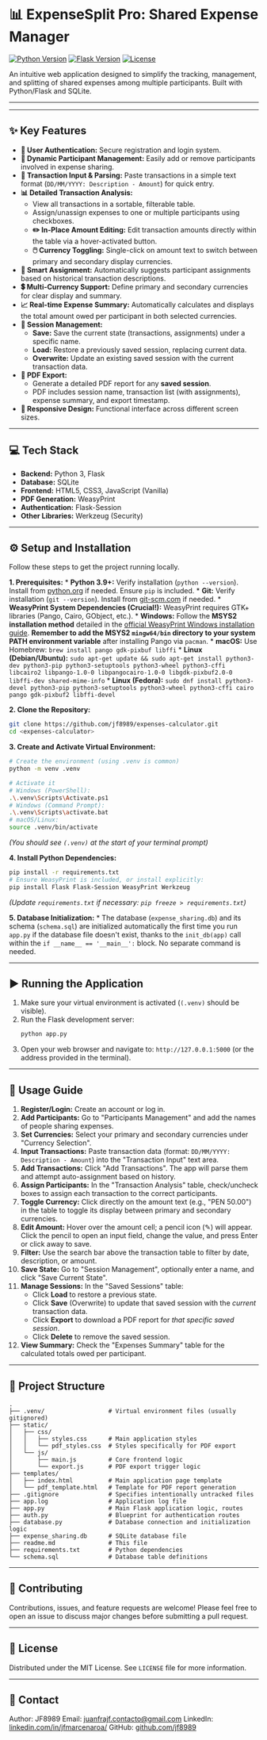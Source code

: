 
# 📊 ExpenseSplit Pro: Shared Expense Manager

[![Python Version](https://img.shields.io/badge/python-3.9%2B-blue.svg)](https://www.python.org/downloads/)
[![Flask Version](https://img.shields.io/badge/flask-2.x%2B-green.svg)](https://flask.palletsprojects.com/)
[![License](https://img.shields.io/badge/license-MIT-lightgrey.svg)](LICENSE) <!-- Replace MIT with your actual license -->

An intuitive web application designed to simplify the tracking, management, and splitting of shared expenses among multiple participants. Built with Python/Flask and SQLite.

---

<!-- 📸 Add a screenshot or GIF of the application interface here! -->
<!-- Example: <p align="center"><img src="path/to/screenshot.png" alt="App Screenshot" width="700"></p> -->

---

## ✨ Key Features

*   **👤 User Authentication:** Secure registration and login system.
*   **👥 Dynamic Participant Management:** Easily add or remove participants involved in expense sharing.
*   **💸 Transaction Input & Parsing:** Paste transactions in a simple text format (`DD/MM/YYYY: Description - Amount`) for quick entry.
*   **📊 Detailed Transaction Analysis:**
    *   View all transactions in a sortable, filterable table.
    *   Assign/unassign expenses to one or multiple participants using checkboxes.
    *   **✏️ In-Place Amount Editing:** Edit transaction amounts directly within the table via a hover-activated button.
    *   **🖱️ Currency Toggling:** Single-click on amount text to switch between primary and secondary display currencies.
*   **🤖 Smart Assignment:** Automatically suggests participant assignments based on historical transaction descriptions.
*   **💲 Multi-Currency Support:** Define primary and secondary currencies for clear display and summary.
*   **📈 Real-time Expense Summary:** Automatically calculates and displays the total amount owed per participant in both selected currencies.
*   **💾 Session Management:**
    *   **Save:** Save the current state (transactions, assignments) under a specific name.
    *   **Load:** Restore a previously saved session, replacing current data.
    *   **Overwrite:** Update an existing saved session with the current transaction data.
*   **📄 PDF Export:**
    *   Generate a detailed PDF report for any **saved session**.
    *   PDF includes session name, transaction list (with assignments), expense summary, and export timestamp.
*   **📱 Responsive Design:** Functional interface across different screen sizes.

---

## 💻 Tech Stack

*   **Backend:** Python 3, Flask
*   **Database:** SQLite
*   **Frontend:** HTML5, CSS3, JavaScript (Vanilla)
*   **PDF Generation:** WeasyPrint
*   **Authentication:** Flask-Session
*   **Other Libraries:** Werkzeug (Security)

---

## ⚙️ Setup and Installation

Follow these steps to get the project running locally.

**1. Prerequisites:**
    *   **Python 3.9+:** Verify installation (`python --version`). Install from [python.org](https://www.python.org/downloads/) if needed. Ensure `pip` is included.
    *   **Git:** Verify installation (`git --version`). Install from [git-scm.com](https://git-scm.com/downloads) if needed.
    *   **WeasyPrint System Dependencies (Crucial!):** WeasyPrint requires GTK+ libraries (Pango, Cairo, GObject, etc.).
        *   **Windows:** Follow the **MSYS2 installation method** detailed in the [official WeasyPrint Windows installation guide](https://doc.courtbouillon.org/weasyprint/stable/first_steps.html#windows). **Remember to add the MSYS2 `mingw64/bin` directory to your system PATH environment variable** after installing Pango via `pacman`.
        *   **macOS:** Use Homebrew: `brew install pango gdk-pixbuf libffi`
        *   **Linux (Debian/Ubuntu):** `sudo apt-get update && sudo apt-get install python3-dev python3-pip python3-setuptools python3-wheel python3-cffi libcairo2 libpango-1.0-0 libpangocairo-1.0-0 libgdk-pixbuf2.0-0 libffi-dev shared-mime-info`
        *   **Linux (Fedora):** `sudo dnf install python3-devel python3-pip python3-setuptools python3-wheel python3-cffi cairo pango gdk-pixbuf2 libffi-devel`

**2. Clone the Repository:**
   ```bash
   git clone https://github.com/jf8989/expenses-calculator.git
   cd <expenses-calculator>
   ```

**3. Create and Activate Virtual Environment:**
   ```bash
   # Create the environment (using .venv is common)
   python -m venv .venv

   # Activate it
   # Windows (PowerShell):
   .\.venv\Scripts\Activate.ps1
   # Windows (Command Prompt):
   .\.venv\Scripts\activate.bat
   # macOS/Linux:
   source .venv/bin/activate
   ```
   *(You should see `(.venv)` at the start of your terminal prompt)*

**4. Install Python Dependencies:**
   ```bash
   pip install -r requirements.txt
   # Ensure WeasyPrint is included, or install explicitly:
   pip install Flask Flask-Session WeasyPrint Werkzeug
   ```
   *(Update `requirements.txt` if necessary: `pip freeze > requirements.txt`)*

**5. Database Initialization:**
    *   The database (`expense_sharing.db`) and its schema (`schema.sql`) are initialized automatically the first time you run `app.py` if the database file doesn't exist, thanks to the `init_db(app)` call within the `if __name__ == '__main__':` block. No separate command is needed.

---

## ▶️ Running the Application

1.  Make sure your virtual environment is activated (`(.venv)` should be visible).
2.  Run the Flask development server:
    ```bash
    python app.py
    ```
3.  Open your web browser and navigate to: `http://127.0.0.1:5000` (or the address provided in the terminal).

---

## 🚀 Usage Guide

1.  **Register/Login:** Create an account or log in.
2.  **Add Participants:** Go to "Participants Management" and add the names of people sharing expenses.
3.  **Set Currencies:** Select your primary and secondary currencies under "Currency Selection".
4.  **Input Transactions:** Paste transaction data (format: `DD/MM/YYYY: Description - Amount`) into the "Transaction Input" text area.
5.  **Add Transactions:** Click "Add Transactions". The app will parse them and attempt auto-assignment based on history.
6.  **Assign Participants:** In the "Transaction Analysis" table, check/uncheck boxes to assign each transaction to the correct participants.
7.  **Toggle Currency:** Click directly on the amount text (e.g., "PEN 50.00") in the table to toggle its display between primary and secondary currencies.
8.  **Edit Amount:** Hover over the amount cell; a pencil icon (✎) will appear. Click the pencil to open an input field, change the value, and press Enter or click away to save.
9.  **Filter:** Use the search bar above the transaction table to filter by date, description, or amount.
10. **Save State:** Go to "Session Management", optionally enter a name, and click "Save Current State".
11. **Manage Sessions:** In the "Saved Sessions" table:
    *   Click **Load** to restore a previous state.
    *   Click **Save** (Overwrite) to update that saved session with the *current* transaction data.
    *   Click **Export** to download a PDF report for *that specific saved session*.
    *   Click **Delete** to remove the saved session.
12. **View Summary:** Check the "Expenses Summary" table for the calculated totals owed per participant.

---

## 📁 Project Structure

```
.
├── .venv/                  # Virtual environment files (usually gitignored)
├── static/
│   ├── css/
│   │   ├── styles.css      # Main application styles
│   │   └── pdf_styles.css  # Styles specifically for PDF export
│   └── js/
│       ├── main.js         # Core frontend logic
│       └── export.js       # PDF export trigger logic
├── templates/
│   ├── index.html          # Main application page template
│   └── pdf_template.html   # Template for PDF report generation
├── .gitignore              # Specifies intentionally untracked files
├── app.log                 # Application log file
├── app.py                  # Main Flask application logic, routes
├── auth.py                 # Blueprint for authentication routes
├── database.py             # Database connection and initialization logic
├── expense_sharing.db      # SQLite database file
├── readme.md               # This file
├── requirements.txt        # Python dependencies
└── schema.sql              # Database table definitions
```

---

## 🤝 Contributing

Contributions, issues, and feature requests are welcome! Please feel free to open an issue to discuss major changes before submitting a pull request.

---

## 📜 License

Distributed under the MIT License. See `LICENSE` file for more information.

---

## 📧 Contact

Author: JF8989
Email: juanfrajf.contacto@gmail.com
LinkedIn: [linkedin.com/in/jfmarcenaroa/](https://www.linkedin.com/in/jfmarcenaroa/)
GitHub: [github.com/jf8989](https://github.com/jf8989?tab=repositories)